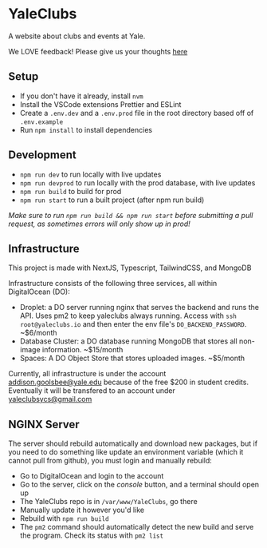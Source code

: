 # YaleClubs

A website about clubs and events at Yale.

We LOVE feedback! Please give us your thoughts [here](https://forms.gle/APtJYSsztGU8DfSf9)

## Setup

- If you don't have it already, install `nvm`
- Install the VSCode extensions Prettier and ESLint
- Create a `.env.dev` and a `.env.prod` file in the root directory based off of `.env.example`
- Run `npm install` to install dependencies

## Development

- `npm run dev` to run locally with live updates
- `npm run devprod` to run locally with the prod database, with live updates
- `npm run build` to build for prod
- `npm run start` to run a built project (after npm run build)

*Make sure to run `npm run build && npm run start` before submitting a pull request, as sometimes errors will only show up in prod!*

## Infrastructure

This project is made with NextJS, Typescript, TailwindCSS, and MongoDB

Infrastructure consists of the following three services, all within DigitalOcean (DO):

- Droplet: a DO server running nginx that serves the backend and runs the API. Uses pm2 to keep yaleclubs always running. Access with `ssh root@yaleclubs.io` and then enter the env file's `DO_BACKEND_PASSWORD`. ~$6/month
- Database Cluster: a DO database running MongoDB that stores all non-image information. ~$15/month
- Spaces: A DO Object Store that stores uploaded images. ~$5/month

Currently, all infrastructure is under the account addison.goolsbee@yale.edu because of the free $200 in student credits. Eventually it will be transfered to an account under yaleclubsycs@gmail.com

## NGINX Server

The server should rebuild automatically and download new packages, but if you need to do something like update an environment variable (which it cannot pull from github), you must login and manually rebuild:

- Go to DigitalOcean and login to the account
- Go to the server, click on the *console* button, and a terminal should open up
- The YaleClubs repo is in `/var/www/YaleClubs`, go there
- Manually update it however you'd like
- Rebuild with `npm run build`
- The `pm2` command should automatically detect the new build and serve the program. Check its status with `pm2 list`